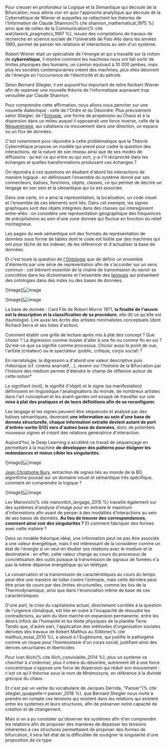 Pour creuser en profondeur la Logique et la Sémantique qui découle de la Bifurcation, nous allons voir en quoi l'approche analytique qui découle de la Cybernétique de Wiener et auquelles se rattachent les théories de l'Information de Claude Shannon{% cite shannon_mathematical_1975 %} ainsi que de celles de la Communication{% cite watzlawick_pragmatics_1967 %}, issues des compilations de travaux de recherche en science sociale de l'Université de Palo Alto dans les années 1960, permet de penser les relations et interactions au sein d'un système.

Robert Wiener était un spécialiste de l'énergie et qui a travaillé sur la notion de **cybernétique**, il montre comment les machines nous ont fait sortir de limites physiques des humains, un camion équivaut à 10 000 jambes, mais plus les sociétés contemporaines créent des machines, plus elles dévorent de l'énergie en l'occurrence de l'électricité et du pétrole.

Selon Bernard Stiegler, il est aujourd'hui important de relire Norbert Wiener afin de repenser une nouvelle théorie de l'informatique aupravant trop verouillée par Claude Shannon.

Pour comprendre cette affirmation, nous allons nous pencher sur une nouvelle dialectique : celle de l'Ordre et du Désordre. Plus précisément selon Stiegler, de l'[Entropie]((https://bifurcation.etxetxe.fr/7-annexes/lexique/)), une forme de propension au Chaos et à la dispersion dans un milieu auquel il opposerait une force inverse, celle de la [Néguentropie]((https://bifurcation.etxetxe.fr/7-annexes/lexique/)), qui catalisera ce mouvement dans une direction, un espace ou un flux de données.

C'est notamment pour répondre à cette problématique que la Théorie Cybernétique propose un modèle qui prend pour cadre la question des interactions, de la nature de son réseau ainsi que de ses modes de diffusions : qu'est ce qui entre ou qui sort, y-a-t'il réciprocité dans les échanges et quelles transformations produisent ces échanges ?

On répondra à ces questions en étudiant d'abord les interactions de manière logique : en définissant l'ensemble du système donné par ses connecteurs, balises, fonctions, objets, classes, ce qui permet de décrire un langage en son sein et la sémantique qui lui est associée.

Dans une carte, on a ainsi la représentation, la localisation, un code visuel et l'ensemble de ces éléments sont liés. Dans cet exemple, les signes graphiques sont des objets intégrées dans des classes qui interagissent entre-elles : on considère une représentation géographique des fréquences de précipitations au sein d'une zone donnée qui fluctue en fonction du relief montagneux.

Les pages du web sémantique ont des formats de représentation de données sous forme de tables dont le code est lisible par des machines qui ont pour tâche de les indexer, de les référencer et d'actualiser la base de données.

Et c'est toute la question de [l'Ontologie](https://bifurcation.etxetxe.fr/7-annexes/lexique/) que de définir un ensemble d'éléments par une série de représentation afin de s'accorder sur un sens commun : cet élément essentiel de la chaîne de transmission du savoir se concrétise dans les dictionnaires et l'ensemble des [lexiques](https://bifurcation.etxetxe.fr/7-annexes/lexique/) qui présentent des ontologies dans des index ou des bases de données.

![image](![image](https://bifurcation.etxetxe.fr/images/morris.jpg)

![image](![image](https://bifurcation.etxetxe.fr/images/serra.jpg)

La base de donnée : Card File de Robert Morris 1971, **la finalité de l'œuvre est la description et la classification de sa procédure**, elle dit ce qu'elle est (tautologie). Lire aussi les écrits des artistes minimalistes conceptuels (dont Richard Serra et ses listes d'action).

Comment établir une grille de lecture après mis à plat des concept ? Que choisir ? La digression comme moyen d'aller à une fin ou comme fin en soi ? Qu'est-ce que ça signifie comme processus. Choisir aussi le point de vue, l'artiste (créateur) ou le spectateur (public, critique, corps social) ?

En narratologie, la digression a d'abord une valeur descriptive puis rhétorique (cf. cinéma anarratif,...), revenir sur l'histoire de la Bifurcation par l'histoire des médium permet d'étendre le champ de réflexion autour de cette notion*

Le signifiant (mot), le signifié (l'objet) et le signe (sa manifestation) définissent en linguistique l'analogisations du monde, de nombreux artistes dans l'art conceptuel et les avant-gardes ont essayé de travailler sur une **mise à plat des pratiques et de leurs définitions afin de se reconfigurer.**

Les langage et les signes peuvent être séquencés et analysé par des balises sémantiques, devenant **une information au sein d'une base de donnée structurelle, chaque information extraite devient autant de port d'entrée-sortie (I/O) vers d'autres base de données**, donc de potentiels nouveaux signes et créant des relations génératrice d'interaction.

Aujourd'hui, le Deep Learning a accéléré ce travail de séquençage en permettant à la machine **de développer des patterns pour éloigner les redondances et mieux cibler les singularités.**

![image](![image](https://bifurcation.etxetxe.fr/images/bury.jpg)

[Jean Christophe Bury](https://l3i.univ-larochelle.fr/Burie-Jean-Christophe-MCF-HDR), extraction de signes liés au monde de la BD, algorithme poussé sur un domaine visuel et sémantique très spécifique, comment en comprendre la logique ?

![image](![image](https://bifurcation.etxetxe.fr/images/manovich.jpg)

Lev Manovich{% cite manovitch_langage_2015 %} travaille également sur des systèmes d'analyse d'image pour en extraire le maximum d'informations afin avant de penser à des modalités d'interactions au sein de ses bases de données. **Au lieu de trouver des correspondances, comment ainsi voir des singularités ?** Et comment fabriquer des formes avec cette matière ?

Dans un modèle théorique idéal, une information peut ne pas être associée à une valeur énergétique, mais il est intéressant de la considérer comme un état de l'énergie si on veut en étudier ses relations avec le medium et le destinataire : en effet, cette valeur change au cours du processus de concrétisation des outils puisque la transmission de signaux de fumées n'a pas la même dépense énergétique qu'un télétype.

La conservation et la transmission de caractéristiques au cours du temps peut-être une manière de lutter contre l'entropie, mais cette dernière peut être prise de cours par des limites structurelles, comme les lois de la Thermodynamique, ainsi que dans l'énonciation même de base de ces caractéristiques.

D'une part, la crise du capitalisme actuel, directement corrélée à la question de l'urgence climatique, est liée en outre à l'incapacité de résoudre les contradictons, au sein du libre marché en expansion permanente, entre les désirs infinis de l'humanité et les limite physiques de la planète Terre. Tandis que, d'autre part, l'application des méthodes d'organisation sociales dérivées des travaux de Robert Malthus au XIXème{% cite malthus_essai_2010 %}, a abouti à l'Eugénisme, qui justifie le pathogène comme un risque pour l'homéostasie d'un corps social, justifiant ainsi des dérives sécuritaires et liberticides

Pour Ivan Illich{% cite illich_convivialite_2014 %}, plus un système va chercher à s'ordonner, plus il créera du désordre, autrement dit à une force concentrique s'oppose une force de dispersion qui réduit son mouvement : c'est ce qu'il théorise sous le nom de Mnémozyne, en référence à la divinité grecque du chaos.

Et c'est par un verbe du vocabulaire de Jacques Derrida, "Panser"{% cite stiegler_quappelle-t-panser_2018 %}, que Bernard Stiegler nous invite à prendre en compte ces tensions qui existent dans les relations qui existent entre les systèmes et leurs structures, afin de préserver notre capacité de création et de changement.

Mais si on a pu constater qu'observer les systèmes afin d'en comprendre les relations afin de proposer des manières de dépasser les tensions inhérentes à ces structures permettaient de proposer des formes de bifurcation, il sera fait état de la difficultée de souligner la singularité d'une proposition de ce type.
